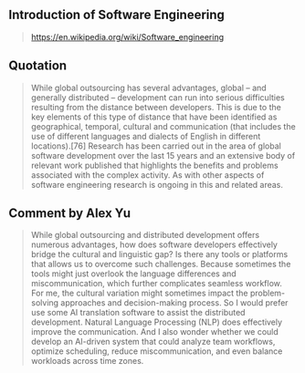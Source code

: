 ## Introduction of Software Engineering
> https://en.wikipedia.org/wiki/Software_engineering

## Quotation
> While global outsourcing has several advantages, global – and generally distributed – development can run into serious difficulties resulting from the distance between developers. This is due to the key elements of this type of distance that have been identified as geographical, temporal, cultural and communication (that includes the use of different languages and dialects of English in different locations).[76] Research has been carried out in the area of global software development over the last 15 years and an extensive body of relevant work published that highlights the benefits and problems associated with the complex activity. As with other aspects of software engineering research is ongoing in this and related areas.

## Comment by Alex Yu
> While global outsourcing and distributed development offers numerous advantages, how does software developers effectively bridge the cultural and linguistic gap? Is there any tools or platforms that allows us to overcome such challenges. Because sometimes the tools might just overlook the language differences and miscommunication, which further complicates seamless workflow. For me, the cultural variation might sometimes impact the problem-solving approaches and decision-making process. So I would prefer use some AI translation software to assist the distributed development. Natural Language Processing (NLP) does effectively improve the communication. And I also wonder whether we could develop an AI-driven system that could analyze team workflows, optimize scheduling, reduce miscommunication, and even balance workloads across time zones.
